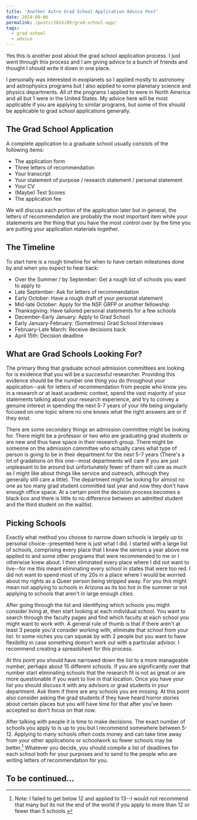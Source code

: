 ```yaml
---
title: 'Another Astro Grad School Application Advice Post'
date: 2024-09-06
permalink: /posts/2024/09/grad-school-app/
tags:
  - grad school
  - advice
---
```


Yes this is another post about the grad school application process.  I just went through this process and I am giving advice to a bunch of friends and thought I should write it down in one place.

I personally was interested in exoplanets so I applied mostly to astronomy and astrophysics programs but I also applied to some planetary science and physics departments.  All of the programs I applied to were in North America and all but 1 were in the United States.  My advice here will be most applicable if you are applying to similar programs, but some of this should be applicable to grad school applications generally.

## The Grad School Application
A complete application to a graduate school usually consists of the following items:
- The application form
- Three letters of recommendation
- Your transcript
- Your statement of purpose / research statement / personal statement
- Your CV
- (Maybe) Test Scores
- The application fee

We will discuss each portion of the application later but in general, the letters of recommendation are probably the most important item while your statements are the thing that you have the most control over by the time you are putting your application materials together.

## The Timeline
To start here is a rough timeline for when to have certain milestones done by and when you expect to hear back:

- Over the Summer / by September: Get a rough list of schools you want to apply to
- Late September: Ask for letters of recommendation
- Early October: Have a rough draft of your personal statement
- Mid-late October: Apply for the NSF GRFP or another fellowship
- Thanksgiving: Have tailored personal statements for a few schools
- December-Early January: Apply to Grad School
- Early January-February: (Sometimes) Grad School Interviews
- February-Late March: Receive decisions back
- April 15th: Decision deadline

## What are Grad Schools Looking For?
The primary thing that graduate school admission committees are looking for is evidence that you will be a successful researcher.  Providing this evidence should be the number one thing you do throughout your application--ask for letters of recommendation from people who know you in a research or at least academic context, spend the vast majority of your statements talking about your research experience, and try to convey a genuine interest in spending the next 5-7 years of your life being singularly focused on one topic where no one knows what the right answers are or if they exist.

There are some secondary things an admission committee might be looking for.  There might be a professor or two who are graduating grad students or are new and thus have space in their research group.  There might be someone on the admission committee who actually cares what type of person is going to be in their department for the next 5-7 years (There's a lot of gradations on this one--most departments will care if you are just unpleasant to be around but unfortunately fewer of them will care as much as I might like about things like service and outreach, although they generally still care a little).  The department might be looking for almost no one as too many grad student committed last year and now they don't have enough office space.  At a certain point the decision process becomes a black box and there is little to no difference between an admitted student and the third student on the waitlist.

## Picking Schools

Exactly what method you choose to narrow down schools is largely up to personal choice--presented here is just what I did.  I started with a large list of schools, comprising every place that I knew the seniors a year above me applied to and some other programs that were recommended to me or I otherwise knew about.  I then eliminated every place where I did not want to live--for me this meant eliminating every school in states that were too red.  I did not want to spend most of my 20s in a place where I would be worried about my rights as a Queer person being stripped away.  For you this might mean not applying to schools in Arizona as its too hot in the summer or not applying to schools that aren't in large enough cities.

After going through the list and identifying which schools you might consider living at, then start looking at each individual school.  You want to search through the faculty pages and find which faculty at each school you might want to work with.  A general rule of thumb is that if there aren't at least 3 people you'd consider working with, eliminate that school from your list.  In some niches you can squeak by with 2 people but you want to have flexibility in case something doesn't work out with a particular advisor.  I recommend creating a spreadsheet for this process.

At this point you should have narrowed down the list to a more manageable number, perhaps about 15 different schools.  If you are significantly over that number start eliminating schools that the research fit is not as great or are more questionable if you want to live in that location.  Once you have your list you should discuss it with any advisors or grad students in your department.  Ask them if there are any schools you are missing.  At this point also consider asking the grad students if they have heard horror stories about certain places but you will have time for that after you've been accepted so don't focus on that now.

After talking with people it is time to make decisions.  The exact number of schools you apply to is up to you but I recommend somewhere between 5-12.  Applying to many schools often costs money and can take time away from your other applications or schoolwork so fewer schools may be better.[^1]  Whatever you decide, you should compile a list of deadlines for each school both for your purposes and to send to the people who are writing letters of recommendation for you.

## To be continued...



[^1]: Note: I failed to get below 12 and applied to 13--I would not recommend that many but its not the end of the world if you apply to more than 12 or fewer than 5 schools.
